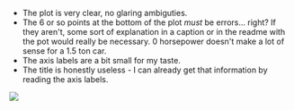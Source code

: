 * The plot is very clear, no glaring ambiguties.
* The 6 or so points at the bottom of the plot *must* be errors... right? If they aren't, some sort of explanation in a caption or in the readme with the pot would really be necessary. 0 horsepower doesn't make a lot of sense for a 1.5 ton car.
* The axis labels are a bit small for my taste.
* The title is honestly useless - I can already get that information by reading the axis labels.

![](../HW8_/carData.png)

